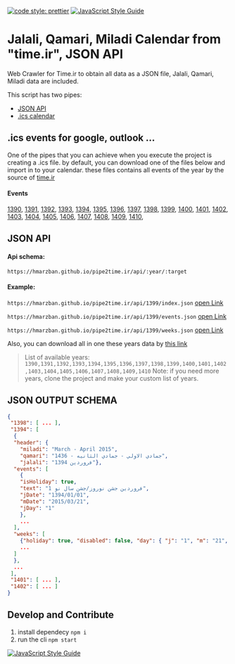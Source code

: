 [![code style: prettier](https://img.shields.io/badge/code_style-prettier-ff69b4.svg?style=flat-square)](https://github.com/prettier/prettier)
[![JavaScript Style Guide](https://img.shields.io/badge/code_style-standard-brightgreen.svg)](https://standardjs.com)

# Jalali, Qamari, Miladi Calendar from "time.ir", JSON API

Web Crawler for Time.ir to obtain all data as a JSON file, Jalali, Qamari, Miladi data are included.

This script has two pipes:

- [JSON API](#json-api)
- [.ics calendar](#ics-events-for-google,-outlook-...)

## .ics events for google, outlook ...

One of the pipes that you can achieve when you execute the project is creating a .ics file. by default, you can download one of the files below and import in to your calendar. these files contains all events of the year by the source of [time.ir](https://www.time.ir/)

#### Events

<a href="https://hmarzban.github.io/pipe2time.ir/dist/event-1390.ics" download>1390</a>,
<a href="https://hmarzban.github.io/pipe2time.ir/dist/event-1391.ics" download>1391</a>,
<a href="https://hmarzban.github.io/pipe2time.ir/dist/event-1392.ics" download>1392</a>,
<a href="https://hmarzban.github.io/pipe2time.ir/dist/event-1393.ics" download>1393</a>,
<a href="https://hmarzban.github.io/pipe2time.ir/dist/event-1394.ics" download>1394</a>,
<a href="https://hmarzban.github.io/pipe2time.ir/dist/event-1395.ics" download>1395</a>,
<a href="https://hmarzban.github.io/pipe2time.ir/dist/event-1396.ics" download>1396</a>,
<a href="https://hmarzban.github.io/pipe2time.ir/dist/event-1397.ics" download>1397</a>,
<a href="https://hmarzban.github.io/pipe2time.ir/dist/event-1398.ics" download>1398</a>,
<a href="https://hmarzban.github.io/pipe2time.ir/dist/event-1399.ics" download>1399</a>,
<a href="https://hmarzban.github.io/pipe2time.ir/dist/event-1400.ics" download>1400</a>,
<a href="https://hmarzban.github.io/pipe2time.ir/dist/event-1401.ics" download>1401</a>,
<a href="https://hmarzban.github.io/pipe2time.ir/dist/event-1402.ics" download>1402</a>,
<a href="https://hmarzban.github.io/pipe2time.ir/dist/event-1403.ics" download>1403</a>,
<a href="https://hmarzban.github.io/pipe2time.ir/dist/event-1404.ics" download>1404</a>,
<a href="https://hmarzban.github.io/pipe2time.ir/dist/event-1405.ics" download>1405</a>,
<a href="https://hmarzban.github.io/pipe2time.ir/dist/event-1406.ics" download>1406</a>,
<a href="https://hmarzban.github.io/pipe2time.ir/dist/event-1407.ics" download>1407</a>,
<a href="https://hmarzban.github.io/pipe2time.ir/dist/event-1408.ics" download>1408</a>,
<a href="https://hmarzban.github.io/pipe2time.ir/dist/event-1409.ics" download>1409</a>,
<a href="https://hmarzban.github.io/pipe2time.ir/dist/event-1410.ics" download>1410</a>,
## JSON API

#### Api schema:

`https://hmarzban.github.io/pipe2time.ir/api/:year/:target`

#### Example:

`https://hmarzban.github.io/pipe2time.ir/api/1399/index.json` [open Link](https://hmarzban.github.io/pipe2time.ir/api/1399/index.json)

`https://hmarzban.github.io/pipe2time.ir/api/1399/events.json` [open Link](https://hmarzban.github.io/pipe2time.ir/api/1399/events.json)

`https://hmarzban.github.io/pipe2time.ir/api/1399/weeks.json` [open Link](https://hmarzban.github.io/pipe2time.ir/api/1399/weeks.json)

Also, you can download all in one these years data by [this link](./dist/calendar.json)

> List of available years: `1390,1391,1392,1393,1394,1395,1396,1397,1398,1399,1400,1401,1402,1403,1404,1405,1406,1407,1408,1409,1410`
> Note: if you need more years, clone the project and make your custom list of years.

## JSON OUTPUT SCHEMA

```json
{
 "1398": [ ... ],
 "1394": [
  {
  "header": {
    "miladi": "March - April 2015",
    "qamari": "جمادي الاولي - جمادي الثانيه - 1436",
    "jalali": "فروردین 1394"},
  "events": [
    {
    "isHoliday": true,
    "text": "1 فروردین جشن نوروز/جشن سال نو",
    "jDate": "1394/01/01",
    "mDate": "2015/03/21",
    "jDay": "1"
    },
    ...
  ],
  "weeks": [
    {"holiday": true, "disabled": false, "day": { "j": "1", "m": "21", "q": "30" } },
    ...
  ]
  },
  ...
 ],
 "1401": [ ... ],
 "1402": [ ... ]
}
```

## Develop and Contribute

1. install dependecy `npm i`
2. run the cli `npm start`

[![JavaScript Style Guide](https://cdn.rawgit.com/standard/standard/master/badge.svg)](https://github.com/standard/standard)
